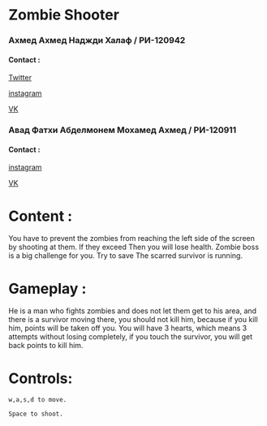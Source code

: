# Zombie Shooter



### Ахмед Ахмед Наджди Халаф / РИ-120942
#### Contact : 
[Twitter](https://twitter.com/Halmoos2)

[instagram](https://www.instagram.com/_3c_l/)

[VK](https://vk.com/luvx9)


### Авад Фатхи Абделмонем Мохамед Ахмед / РИ-120911
#### Contact : 
[instagram](https://www.instagram.com/fathy_fbf/)

[VK](https://vk.com/fatheyemt)           
 
 
# Content : 

You have to prevent the zombies from reaching the left side of the screen by shooting at them. If they exceed 
                               Then you will lose health. Zombie boss is a big challenge for you. Try to save
                               The scarred survivor is running.
    
# Gameplay :

He is a man who fights zombies and does not let them get to his area, and there is a survivor moving there, you should not kill him, because if you kill him, points will be taken off you. You will have 3 hearts, which means 3 attempts without losing completely, if you touch the survivor, you will get back points to kill him.



# Controls:

```
w,a,s,d to move.

Space to shoot.
```
